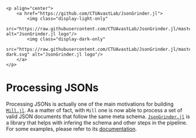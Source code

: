 ```@raw html
<p align="center">
    <a href="https://github.com/CTUAvastLab/JsonGrinder.jl">
        <img class="display-light-only"
            src="https://raw.githubusercontent.com/CTUAvastLab/JsonGrinder.jl/master/docs/src/assets/logo.svg" alt="JsonGrinder.jl logo"/>
        <img class="display-dark-only"
            src="https://raw.githubusercontent.com/CTUAvastLab/JsonGrinder.jl/master/docs/src/assets/logo-dark.svg" alt="JsonGrinder.jl logo"/>
    </a>
</p>
```

# Processing JSONs

Processing JSONs is actually one of the main motivations for building [`Mill.jl`](https://github.com/CTUAvastLab/Mill.jl). As a matter of fact, with `Mill` one is now able to process a set of valid JSON documents that follow the same meta schema. [`JsonGrinder.jl`](https://github.com/CTUAvastLab/JsonGrinder.jl) is a library that helps with infering the schema and other steps in the pipeline. For some examples, please refer to its [documentation](https://CTUAvastLab.github.io/JsonGrinder.jl/stable).

